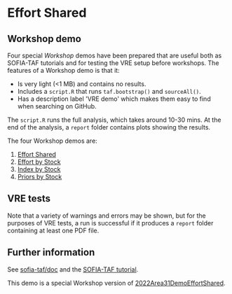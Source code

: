 # Effort Shared

## Workshop demo

Four special *Workshop* demos have been prepared that are useful both as
SOFIA-TAF tutorials and for testing the VRE setup before workshops. The features
of a Workshop demo is that it:

* Is very light (<1 MB) and contains no results.
* Includes a `script.R` that runs `taf.bootstrap()` and `sourceAll()`.
* Has a description label 'VRE demo' which makes them easy to find when
  searching on GitHub.

The `script.R` runs the full analysis, which takes around 10-30 mins. At the end
of the analysis, a `report` folder contains plots showing the results.

The four Workshop demos are:

1. [Effort Shared](https://github.com/sofia-taf/WorkshopEffortShared)
2. [Effort by Stock](https://github.com/sofia-taf/WorkshopEffortByStock)
3. [Index by Stock](https://github.com/sofia-taf/WorkshopIndexByStock)
4. [Priors by Stock](https://github.com/sofia-taf/WorkshopPriorsByStock)

## VRE tests

Note that a variety of warnings and errors may be shown, but for the purposes of
VRE tests, a run is successful if it produces a `report` folder containing at
least one PDF file.

## Further information

See [sofia-taf/doc](https://github.com/sofia-taf/doc#readme) and the [SOFIA-TAF
tutorial](https://github.com/sofia-taf/doc/blob/main/sofia_taf_tutorial.md).

This demo is a special Workshop version of
[2022Area31DemoEffortShared](https://github.com/sofia-taf/2022Area31DemoEffortShared).
